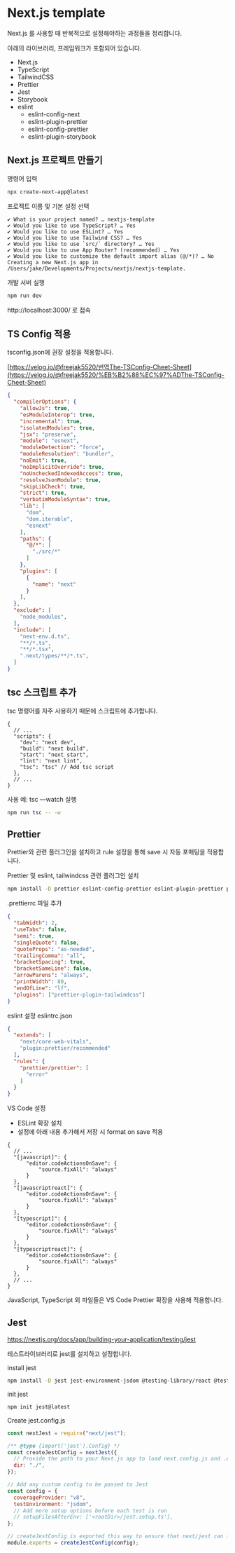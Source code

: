 # Next.js template

Next.js 를 사용할 때 반복적으로 설정해야하는 과정들을 정리합니다.

아래의 라이브러리, 프레임워크가 포함되어 있습니다.

- Next.js
- TypeScript
- TailwindCSS
- Prettier
- Jest
- Storybook
- eslint
    - eslint-config-next
    - eslint-plugin-prettier
    - eslint-config-prettier
    - eslint-plugin-storybook


## Next.js 프로젝트 만들기

명령어 입력

```bash
npx create-next-app@latest
```

프로젝트 이름 및 기본 설정 선택

```
✔ What is your project named? … nextjs-template
✔ Would you like to use TypeScript? … Yes
✔ Would you like to use ESLint? … Yes
✔ Would you like to use Tailwind CSS? … Yes
✔ Would you like to use `src/` directory? … Yes
✔ Would you like to use App Router? (recommended) … Yes
✔ Would you like to customize the default import alias (@/*)? … No
Creating a new Next.js app in /Users/jake/Developments/Projects/nextjs/nextjs-template.
```

개발 서버 실행

```bash
npm run dev
```

http://localhost:3000/ 로 접속

## TS Config 적용

tsconfig.json에 권장 설정을 적용합니다.

[https://velog.io/@freejak5520/번역The-TSConfig-Cheet-Sheet](https://velog.io/@freejak5520/%EB%B2%88%EC%97%ADThe-TSConfig-Cheet-Sheet)

```json
{
  "compilerOptions": {
    "allowJs": true,
    "esModuleInterop": true,
    "incremental": true,
    "isolatedModules": true,
    "jsx": "preserve",
    "module": "esnext",
    "moduleDetection": "force",
    "moduleResolution": "bundler",
    "noEmit": true,
    "noImplicitOverride": true,
    "noUncheckedIndexedAccess": true,
    "resolveJsonModule": true,
    "skipLibCheck": true,
    "strict": true,
    "verbatimModuleSyntax": true,
    "lib": [
      "dom",
      "dom.iterable",
      "esnext"
    ],
    "paths": {
      "@/*": [
        "./src/*"
      ]
    },
    "plugins": [
      {
        "name": "next"
      }
    ],
  },
  "exclude": [
    "node_modules",
  ],
  "include": [
    "next-env.d.ts",
    "**/*.ts",
    "**/*.tsx",
    ".next/types/**/*.ts",
  ]
}
```

## tsc 스크립트 추가

tsc 명령어를 자주 사용하기 때문에 스크립트에 추가합니다.

```jsonc
{
  // ...
  "scripts": {
    "dev": "next dev",
    "build": "next build",
    "start": "next start",
    "lint": "next lint",
    "tsc": "tsc" // Add tsc script
  },
  // ...
}

```

사용 예: tsc —watch 실행

```bash
npm run tsc -- -w
```

## Prettier

Prettier와 관련 플러그인을 설치하고 rule 설정을 통해 save 시 자동 포매팅을 적용합니다.

Prettier 및 eslint, tailwindcss 관련 플러그인 설치

```bash
npm install -D prettier eslint-config-prettier eslint-plugin-prettier prettier-plugin-tailwindcss
```

.prettierrc 파일 추가

```json
{
  "tabWidth": 2,
  "useTabs": false,
  "semi": true,
  "singleQuote": false,
  "quoteProps": "as-needed",
  "trailingComma": "all",
  "bracketSpacing": true,
  "bracketSameLine": false,
  "arrowParens": "always",
  "printWidth": 80,
  "endOfLine": "lf",
  "plugins": ["prettier-plugin-tailwindcss"]
}
```

eslint 설정 eslintrc.json

```json
{
  "extends": [
    "next/core-web-vitals",
    "plugin:prettier/recommended"
  ],
  "rules": {
    "prettier/prettier": [
      "error"
    ]
  }
}

```

VS Code 설정

- ESLint 확장 설치
- 설정에 아래 내용 추가해서 저장 시 format on save 적용

```jsonc
{
  // ...
  "[javascript]": {
      "editor.codeActionsOnSave": {
          "source.fixAll": "always"
      }
  },
  "[javascriptreact]": {
      "editor.codeActionsOnSave": {
          "source.fixAll": "always"
      }
  },
  "[typescript]": {
      "editor.codeActionsOnSave": {
          "source.fixAll": "always"
      }
  },
  "[typescriptreact]": {
      "editor.codeActionsOnSave": {
          "source.fixAll": "always"
      }
  },
  // ...
}
```

JavaScript, TypeScript 외 파일들은 VS Code Prettier 확장을 사용해 적용합니다.

## Jest

https://nextjs.org/docs/app/building-your-application/testing/jest

테스트라이브러리로 jest를 설치하고 설정합니다.

install jest

```bash
npm install -D jest jest-environment-jsdom @testing-library/react @testing-library/jest-dom @types/jest
```

init jest

```bash
npm init jest@latest
```

Create jest.config.js

```javascript
const nextJest = require("next/jest");

/** @type {import('jest').Config} */
const createJestConfig = nextJest({
  // Provide the path to your Next.js app to load next.config.js and .env files in your test environment
  dir: "./",
});

// Add any custom config to be passed to Jest
const config = {
  coverageProvider: "v8",
  testEnvironment: "jsdom",
  // Add more setup options before each test is run
  // setupFilesAfterEnv: ['<rootDir>/jest.setup.ts'],
};

// createJestConfig is exported this way to ensure that next/jest can load the Next.js config which is async
module.exports = createJestConfig(config);

```
